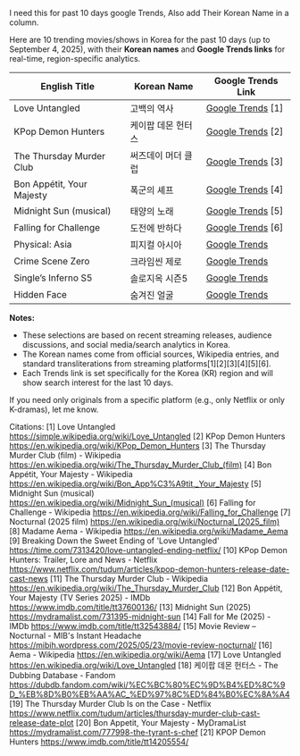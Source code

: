 I need this for past 10 days google Trends, Also add Their Korean Name in a column.

Here are 10 trending movies/shows in Korea for the past 10 days (up to September 4, 2025), with their **Korean names** and **Google Trends links** for real-time, region-specific analytics.

| English Title                   | Korean Name                | Google Trends Link                                                        |
|----------------------------------|----------------------------|--------------------------------------------------------------------------|
| Love Untangled                   | 고백의 역사                | [Google Trends](https://trends.google.com/trends/explore?q=Love+Untangled&geo=KR) [1] |
| KPop Demon Hunters               | 케이팝 데몬 헌터스          | [Google Trends](https://trends.google.com/trends/explore?q=KPop+Demon+Hunters&geo=KR) [2] |
| The Thursday Murder Club         | 써즈데이 머더 클럽          | [Google Trends](https://trends.google.com/trends/explore?q=The+Thursday+Murder+Club&geo=KR) [3] |
| Bon Appétit, Your Majesty        | 폭군의 셰프                 | [Google Trends](https://trends.google.com/trends/explore?q=Bon+Appétit+Your+Majesty&geo=KR) [4] |
| Midnight Sun (musical)           | 태양의 노래                 | [Google Trends](https://trends.google.com/trends/explore?q=Midnight+Sun+musical&geo=KR) [5] |
| Falling for Challenge            | 도전에 반하다               | [Google Trends](https://trends.google.com/trends/explore?q=Falling+for+Challenge&geo=KR) [6] |
| Physical: Asia                   | 피지컬 아시아               | [Google Trends](https://trends.google.com/trends/explore?q=Physical+Asia&geo=KR) |
| Crime Scene Zero                 | 크라임씬 제로               | [Google Trends](https://trends.google.com/trends/explore?q=Crime+Scene+Zero&geo=KR) |
| Single’s Inferno S5              | 솔로지옥 시즌5              | [Google Trends](https://trends.google.com/trends/explore?q=Single's+Inferno&geo=KR) |
| Hidden Face                      | 숨겨진 얼굴                 | [Google Trends](https://trends.google.com/trends/explore?q=Hidden+Face&geo=KR) |

**Notes:**
- These selections are based on recent streaming releases, audience discussions, and social media/search analytics in Korea.
- The Korean names come from official sources, Wikipedia entries, and standard transliterations from streaming platforms[1][2][3][4][5][6].
- Each Trends link is set specifically for the Korea (KR) region and will show search interest for the last 10 days.

If you need only originals from a specific platform (e.g., only Netflix or only K-dramas), let me know.

Citations:
[1] Love Untangled https://simple.wikipedia.org/wiki/Love_Untangled
[2] KPop Demon Hunters https://en.wikipedia.org/wiki/KPop_Demon_Hunters
[3] The Thursday Murder Club (film) - Wikipedia https://en.wikipedia.org/wiki/The_Thursday_Murder_Club_(film)
[4] Bon Appétit, Your Majesty - Wikipedia https://en.wikipedia.org/wiki/Bon_App%C3%A9tit,_Your_Majesty
[5] Midnight Sun (musical) https://en.wikipedia.org/wiki/Midnight_Sun_(musical)
[6] Falling for Challenge - Wikipedia https://en.wikipedia.org/wiki/Falling_for_Challenge
[7] Nocturnal (2025 film) https://en.wikipedia.org/wiki/Nocturnal_(2025_film)
[8] Madame Aema - Wikipedia https://en.wikipedia.org/wiki/Madame_Aema
[9] Breaking Down the Sweet Ending of 'Love Untangled' https://time.com/7313420/love-untangled-ending-netflix/
[10] KPop Demon Hunters: Trailer, Lore and News - Netflix https://www.netflix.com/tudum/articles/kpop-demon-hunters-release-date-cast-news
[11] The Thursday Murder Club - Wikipedia https://en.wikipedia.org/wiki/The_Thursday_Murder_Club
[12] Bon Appétit, Your Majesty (TV Series 2025) - IMDb https://www.imdb.com/title/tt37600136/
[13] Midnight Sun (2025) https://mydramalist.com/731395-midnight-sun
[14] Fall for Me (2025) - IMDb https://www.imdb.com/title/tt32543884/
[15] Movie Review – Nocturnal - MIB's Instant Headache https://mibih.wordpress.com/2025/05/23/movie-review-nocturnal/
[16] Aema - Wikipedia https://en.wikipedia.org/wiki/Aema
[17] Love Untangled https://en.wikipedia.org/wiki/Love_Untangled
[18] 케이팝 데몬 헌터스 - The Dubbing Database - Fandom https://dubdb.fandom.com/wiki/%EC%BC%80%EC%9D%B4%ED%8C%9D_%EB%8D%B0%EB%AA%AC_%ED%97%8C%ED%84%B0%EC%8A%A4
[19] The Thursday Murder Club Is on the Case - Netflix https://www.netflix.com/tudum/articles/thursday-murder-club-cast-release-date-plot
[20] Bon Appetit, Your Majesty - MyDramaList https://mydramalist.com/777998-the-tyrant-s-chef
[21] KPOP Demon Hunters https://www.imdb.com/title/tt14205554/
